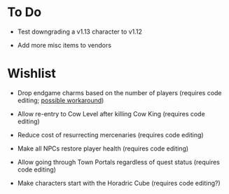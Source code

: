 # To Do

 - Test downgrading a v1.13 character to v1.12

 - Add more misc items to vendors

# Wishlist

 - Drop endgame charms based on the number of players (requires code editing; [possible workaround](https://d2mods.info/forum/viewtopic.php?t=56836))

 - Allow re-entry to Cow Level after killing Cow King (requires code editing)

 - Reduce cost of resurrecting mercenaries (requires code editing)

 - Make all NPCs restore player health (requires code editing)

 - Allow going through Town Portals regardless of quest status (requires code editing)

 - Make characters start with the Horadric Cube (requires code editing?)
